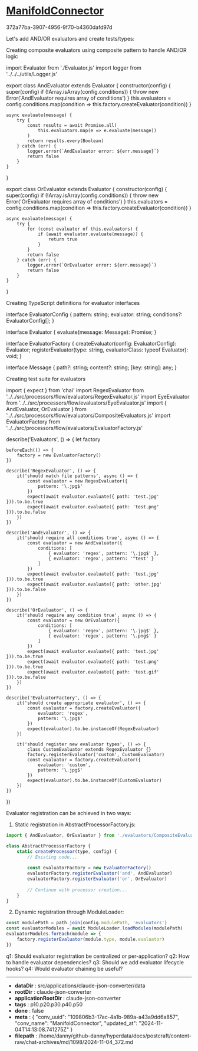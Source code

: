 # [ManifoldConnector](https://claude.ai/chat/109806b3-17ac-4a1b-989a-a43a9dd6a857)

372a77ba-3907-4956-9f70-b4360dafd97d

 Let's add AND/OR evaluators and create tests/types:

<antThinking>Creating composite evaluators using composite pattern to handle AND/OR logic</antThinking>

<antArtifact identifier="composite-evaluators" type="application/vnd.ant.code" language="javascript" title="src/processors/flow/evaluators/CompositeEvaluators.js">
import Evaluator from './Evaluator.js'
import logger from '../../../utils/Logger.js'

export class AndEvaluator extends Evaluator {
    constructor(config) {
        super(config)
        if (!Array.isArray(config.conditions)) {
            throw new Error('AndEvaluator requires array of conditions')
        }
        this.evaluators = config.conditions.map(condition => 
            this.factory.createEvaluator(condition))
    }

    async evaluate(message) {
        try {
            const results = await Promise.all(
                this.evaluators.map(e => e.evaluate(message))
            )
            return results.every(Boolean)
        } catch (err) {
            logger.error(`AndEvaluator error: ${err.message}`)
            return false
        }
    }
}

export class OrEvaluator extends Evaluator {
    constructor(config) {
        super(config)
        if (!Array.isArray(config.conditions)) {
            throw new Error('OrEvaluator requires array of conditions')
        }
        this.evaluators = config.conditions.map(condition => 
            this.factory.createEvaluator(condition))
    }

    async evaluate(message) {
        try {
            for (const evaluator of this.evaluators) {
                if (await evaluator.evaluate(message)) {
                    return true
                }
            }
            return false
        } catch (err) {
            logger.error(`OrEvaluator error: ${err.message}`)
            return false
        }
    }
}
</antArtifact>

<antThinking>Creating TypeScript definitions for evaluator interfaces</antThinking>

<antArtifact identifier="evaluator-types" type="application/vnd.ant.code" language="typescript" title="types/evaluator.d.ts">
interface EvaluatorConfig {
    pattern: string;
    evaluator: string;
    conditions?: EvaluatorConfig[];
}

interface Evaluator {
    evaluate(message: Message): Promise<boolean>;
}

interface EvaluatorFactory {
    createEvaluator(config: EvaluatorConfig): Evaluator;
    registerEvaluator(type: string, evaluatorClass: typeof Evaluator): void;
}

interface Message {
    path?: string;
    content?: string;
    [key: string]: any;
}
</antArtifact>

<antThinking>Creating test suite for evaluators</antThinking>

<antArtifact identifier="evaluator-tests" type="application/vnd.ant.code" language="javascript" title="tests/unit/evaluators.spec.js">
import { expect } from 'chai'
import RegexEvaluator from '../../src/processors/flow/evaluators/RegexEvaluator.js'
import EyeEvaluator from '../../src/processors/flow/evaluators/EyeEvaluator.js'
import { AndEvaluator, OrEvaluator } from '../../src/processors/flow/evaluators/CompositeEvaluators.js'
import EvaluatorFactory from '../../src/processors/flow/evaluators/EvaluatorFactory.js'

describe('Evaluators', () => {
    let factory
    
    beforeEach(() => {
        factory = new EvaluatorFactory()
    })

    describe('RegexEvaluator', () => {
        it('should match file patterns', async () => {
            const evaluator = new RegexEvaluator({
                pattern: '\.jpg$'
            })
            expect(await evaluator.evaluate({ path: 'test.jpg' })).to.be.true
            expect(await evaluator.evaluate({ path: 'test.png' })).to.be.false
        })
    })

    describe('AndEvaluator', () => {
        it('should require all conditions true', async () => {
            const evaluator = new AndEvaluator({
                conditions: [
                    { evaluator: 'regex', pattern: '\.jpg$' },
                    { evaluator: 'regex', pattern: '^test' }
                ]
            })
            expect(await evaluator.evaluate({ path: 'test.jpg' })).to.be.true
            expect(await evaluator.evaluate({ path: 'other.jpg' })).to.be.false
        })
    })

    describe('OrEvaluator', () => {
        it('should require any condition true', async () => {
            const evaluator = new OrEvaluator({
                conditions: [
                    { evaluator: 'regex', pattern: '\.jpg$' },
                    { evaluator: 'regex', pattern: '\.png$' }
                ]
            })
            expect(await evaluator.evaluate({ path: 'test.jpg' })).to.be.true
            expect(await evaluator.evaluate({ path: 'test.png' })).to.be.true
            expect(await evaluator.evaluate({ path: 'test.gif' })).to.be.false
        })
    })

    describe('EvaluatorFactory', () => {
        it('should create appropriate evaluator', () => {
            const evaluator = factory.createEvaluator({
                evaluator: 'regex',
                pattern: '\.jpg$'
            })
            expect(evaluator).to.be.instanceOf(RegexEvaluator)
        })

        it('should register new evaluator types', () => {
            class CustomEvaluator extends RegexEvaluator {}
            factory.registerEvaluator('custom', CustomEvaluator)
            const evaluator = factory.createEvaluator({
                evaluator: 'custom',
                pattern: '\.jpg$'
            })
            expect(evaluator).to.be.instanceOf(CustomEvaluator)
        })
    })
})
</antArtifact>

Evaluator registration can be achieved in two ways:

1. Static registration in AbstractProcessorFactory.js:
```javascript
import { AndEvaluator, OrEvaluator } from './evaluators/CompositeEvaluators.js'

class AbstractProcessorFactory {
    static createProcessor(type, config) {
        // Existing code...
        
        const evaluatorFactory = new EvaluatorFactory()
        evaluatorFactory.registerEvaluator('and', AndEvaluator)
        evaluatorFactory.registerEvaluator('or', OrEvaluator)
        
        // Continue with processor creation...
    }
}
```

2. Dynamic registration through ModuleLoader:
```javascript
const modulePath = path.join(config.modulePath, 'evaluators')
const evaluatorModules = await ModuleLoader.loadModules(modulePath)
evaluatorModules.forEach(module => {
    factory.registerEvaluator(module.type, module.evaluator)
})
```

q1: Should evaluator registration be centralized or per-application?
q2: How to handle evaluator dependencies?
q3: Should we add evaluator lifecycle hooks?
q4: Would evaluator chaining be useful?

---

* **dataDir** : src/applications/claude-json-converter/data
* **rootDir** : claude-json-converter
* **applicationRootDir** : claude-json-converter
* **tags** : p10.p20.p30.p40.p50
* **done** : false
* **meta** : {
  "conv_uuid": "109806b3-17ac-4a1b-989a-a43a9dd6a857",
  "conv_name": "ManifoldConnector",
  "updated_at": "2024-11-04T14:13:08.741275Z"
}
* **filepath** : /home/danny/github-danny/hyperdata/docs/postcraft/content-raw/chat-archives/md/1098/2024-11-04_372.md